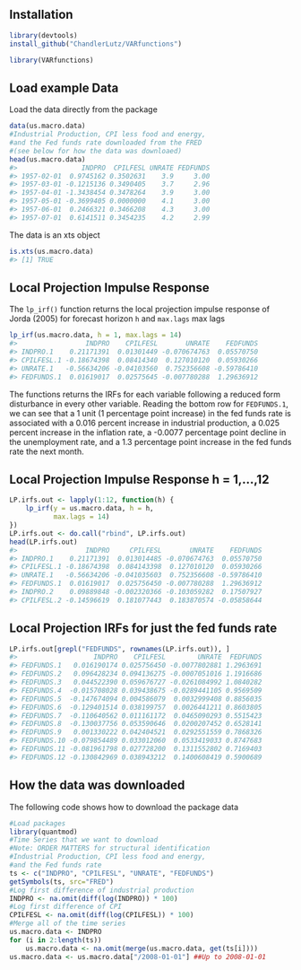<!-- README.md is generated from README.Rmd. Please edit that file -->



## Installation


```r
library(devtools)
install_github("ChandlerLutz/VARfunctions")
```


```r
library(VARfunctions)
```

## Load example Data

Load the data directly from the package

```r
data(us.macro.data)
#Industrial Production, CPI less food and energy,
#and the Fed funds rate downloaded from the FRED
#(see below for how the data was downloaed)
head(us.macro.data)
#>                INDPRO  CPILFESL UNRATE FEDFUNDS
#> 1957-02-01  0.9745162 0.3502631    3.9     3.00
#> 1957-03-01 -0.1215136 0.3490405    3.7     2.96
#> 1957-04-01 -1.3438454 0.3478264    3.9     3.00
#> 1957-05-01 -0.3699405 0.0000000    4.1     3.00
#> 1957-06-01  0.2466321 0.3466208    4.3     3.00
#> 1957-07-01  0.6141511 0.3454235    4.2     2.99
```

The data is an xts object

```r
is.xts(us.macro.data)
#> [1] TRUE
```

## Local Projection Impulse Response

The `lp_irf()` function returns the local projection impulse response
of Jorda (2005) for forecast horizon `h` and `max.lags` max lags

```r
lp_irf(us.macro.data, h = 1, max.lags = 14)
#>                 INDPRO    CPILFESL       UNRATE    FEDFUNDS
#> INDPRO.1    0.21171391  0.01301449 -0.070674763  0.05570750
#> CPILFESL.1 -0.18674398  0.08414340  0.127010120  0.05930266
#> UNRATE.1   -0.56634206 -0.04103560  0.752356608 -0.59786410
#> FEDFUNDS.1  0.01619017  0.02575645 -0.007780288  1.29636912
```
The functions returns the IRFs for each variable following a reduced
form disturbance in every other variable. Reading the bottom row for
`FEDFUNDS.1`, we can see that a 1 unit (1 percentage point increase)
in the fed funds rate is associated with a 0.016 percent increase in
industrial production, a 0.025 percent increase in the inflation rate,
a -0.0077 percentage point decline in the unemployment rate, and a 1.3
percentage point increase in the fed funds rate the next month.

## Local Projection Impulse Response h = 1,...,12


```r
LP.irfs.out <- lapply(1:12, function(h) {
    lp_irf(y = us.macro.data, h = h,
           max.lags = 14)
})
LP.irfs.out <- do.call("rbind", LP.irfs.out)
head(LP.irfs.out)
#>                 INDPRO     CPILFESL       UNRATE    FEDFUNDS
#> INDPRO.1    0.21171391  0.013014485 -0.070674763  0.05570750
#> CPILFESL.1 -0.18674398  0.084143398  0.127010120  0.05930266
#> UNRATE.1   -0.56634206 -0.041035603  0.752356608 -0.59786410
#> FEDFUNDS.1  0.01619017  0.025756450 -0.007780288  1.29636912
#> INDPRO.2    0.09889848 -0.002320366 -0.103059282  0.17507927
#> CPILFESL.2 -0.14596619  0.181077443  0.183870574 -0.05858644
```

## Local Projection IRFs for just the fed funds rate


```r
LP.irfs.out[grepl("FEDFUNDS", rownames(LP.irfs.out)), ]
#>                   INDPRO    CPILFESL        UNRATE  FEDFUNDS
#> FEDFUNDS.1   0.016190174 0.025756450 -0.0077802881 1.2963691
#> FEDFUNDS.2   0.096428234 0.094136275 -0.0007051016 1.1916686
#> FEDFUNDS.3   0.044522390 0.059676727 -0.0261084992 1.0840282
#> FEDFUNDS.4  -0.015708028 0.039438675 -0.0289441105 0.9569509
#> FEDFUNDS.5  -0.147674094 0.004586079  0.0032999408 0.8856035
#> FEDFUNDS.6  -0.129401514 0.038199757  0.0026441211 0.8603805
#> FEDFUNDS.7  -0.110640562 0.011161172  0.0465090293 0.5515423
#> FEDFUNDS.8  -0.130037756 0.053590646  0.0200207452 0.6528141
#> FEDFUNDS.9   0.001330222 0.042404521  0.0292551559 0.7868326
#> FEDFUNDS.10 -0.079854489 0.033012060  0.0533419033 0.8747683
#> FEDFUNDS.11 -0.081961798 0.027728200  0.1311552802 0.7169403
#> FEDFUNDS.12 -0.130842969 0.038943212  0.1400608419 0.5900689
```


## How the data was downloaded

The following code shows how to download the package data


```r
#Load packages
library(quantmod)
#Time Series that we want to download
#Note: ORDER MATTERS for structural identification
#Industrial Production, CPI less food and energy,
#and the Fed funds rate
ts <- c("INDPRO", "CPILFESL", "UNRATE", "FEDFUNDS")
getSymbols(ts, src="FRED")
#Log first difference of industrial production
INDPRO <- na.omit(diff(log(INDPRO)) * 100)
#Log first difference of CPI
CPILFESL <- na.omit(diff(log(CPILFESL)) * 100)
#Merge all of the time series
us.macro.data <- INDPRO
for (i in 2:length(ts))
    us.macro.data <- na.omit(merge(us.macro.data, get(ts[i])))
us.macro.data <- us.macro.data["/2008-01-01"] ##Up to 2008-01-01
```
